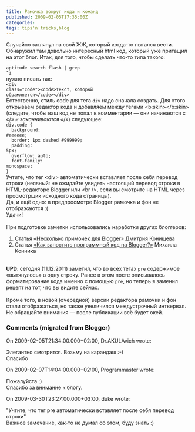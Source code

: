 ```yaml
---
title: Рамочка вокруг кода и команд
published: 2009-02-05T17:35:00Z
categories: 
tags: tips'n'tricks,blog
---
```


Случайно заглянул на свой ЖЖ, который когда-то пытался вести. Обнаружил там довольно интересный html код, который уже притащил на этот блог.<a name='more'></a> Итак, для того, чтобы сделать что-то типа такого:<br /><div class="code"><code>aptitude search flash | grep ^i</code></div>нужно писать так:<div class="code"><code>&lt;div class="code"&gt;&lt;code&gt;текст, который обрамляется&lt;/code&gt;&lt;/div&gt;</code></div>Естественно, стиль code для тега <code>div</code> надо сначала создать. Для этого открываем редактор кода и добавляем между тегами &lt;b:skin&gt;&lt;/b:skin&gt; (следите, чтобы ваш код не попал в комментарии — они начинаются с «/*» и заканчиваются «*/») следующее:<div class="code"><code>div.code {<br />&nbsp;&nbsp;background: #eeeeee;<br />&nbsp;&nbsp;border: 1px dashed #999999;<br />&nbsp;&nbsp;padding: 5px;<br />&nbsp;&nbsp;overflow: auto;<br />&nbsp;&nbsp;font-family: monospace;<br />}</code></div>Учтите, что тег &lt;div&gt; автоматически вставляет после себя перевод строки (неявный: не ожидайте увидеть настоящий перевод строки в HTML-редакторе Blogger или &lt;br /&gt;, если вы смотрите на HTML через просмотрщик исходного кода страницы).<br />Да, и ещё одно: в предпросмотре Blogger рамочка и фон не отображаются :(<br />Удачи!<br /><br />При подготовке заметки использовались наработки других блоггеров:<br /><ol><li>Статья <a href="http://konishchevdmitry.blogspot.com/2007/09/blogger.html">«Несколько примочек для Blogger»</a> Дмитрия Конищева</li><li>Статья <a href="http://mydebianblog.blogspot.com/2008/07/blogger.html">«Как запостить программный код на Blogger?»</a> Михаила Конника</li></ol><br /><b>UPD</b>: сегодня (11.12.2011) заметил, что во всех тегах <code>pre</code> содержимое «вытянулось» в одну строку. Ранее в этом посте описывалось форматирование кода именно с помощью <code>pre</code>, но теперь я заменил рецепт на тот, что вы видите сейчас. <br /><br />Кроме того, в новой (очередной) версии редактора рамочки и фон стали отображаться, но также увеличился междустрочный интвервал. Не обращайте внимания — после публикации всё будет окей.<br />

<h3 id='hakyll-convert-comments-title'>Comments (migrated from Blogger)</h3>
<div class='hakyll-convert-comment'>
<p class='hakyll-convert-comment-date'>On 2009-02-05T21:34:00.000+02:00, Dr.AKULAvich wrote:</p>
<p class='hakyll-convert-comment-body'>
Элегантно смотрится. Возьму на карандаш :-)<BR/>Спасибо
</p>
</div>

<div class='hakyll-convert-comment'>
<p class='hakyll-convert-comment-date'>On 2009-02-07T14:04:00.000+02:00, Programmaster wrote:</p>
<p class='hakyll-convert-comment-body'>
Пожалуйста ;)<BR/>Спасибо за внимание к блогу.
</p>
</div>

<div class='hakyll-convert-comment'>
<p class='hakyll-convert-comment-date'>On 2009-03-30T23:27:00.000+03:00, duke wrote:</p>
<p class='hakyll-convert-comment-body'>
"Учтите, что тег pre автоматически вставляет после себя перевод строки"<BR/>Важное замечание, как-то не думал об этом, буду знать :)
</p>
</div>




